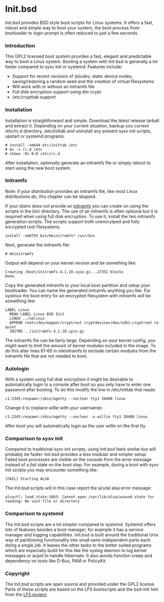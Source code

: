 # Init.bsd
Init.bsd provides BSD style boot scripts for Linux systems. It offers a fast, robust and simple way to boot your system, the boot process from bootloader to login prompt is often reduced to just a few seconds.

### Introduction
This GPL2 licensed boot system provides a fast, elegant and predictable way to boot a Linux system. Booting a system with Init.bsd is generally a lot faster compared to sysv init or systemd. Features include:
* Support for recent versions of (e)udev, static device nodes, saving/restoring a random seed and the creation of virtual filesystems
* Will work with or without an initramfs file 
* Full disk encryption support using dm-crypt
* /etc/crypttab support

### Installation
Installation is straightforward and simple. Download the latest release tarball and extract it. Depending on your current situation, backup you current /etc/rc.d directory, /etc/inittab and uninstall any present sysv init scripts, upstart or systemd programs.

    # install -vm644 etc/inittab /etc 
    # mv -v rc.d /etc
    # chown -Rv 0:0 /etc/rc.d

After installation, optionally generate an initramfs file or simply reboot to start using the new boot system.

### Initramfs
Note: if your distribution provides an initramfs file, like most Linux distributions do, this chapter can be skipped.

If your distro does not provide an [initramfs](https://en.wikipedia.org/wiki/Initramfs) you can create on using the scripts in the bin/ directory. The use of an initramfs is often optional but it is required when using full disk encryption. To use it, install the two initramfs generation scripts. The scripts support both unencrytped and fully encrypted root filesystems.

    install -vm0755 bin/mkinitramfs* /usr/bin

Next, generate the initramfs file:

    # mkinitramfs
Output will depend on your kernel version and be something like:

    Creating /boot/initramfs-4.1.10.cpio.gz...27351 blocks
    Done.

Copy the generated initramfs to your local boot partition and setup your bootloader. You can name the generated initramfs anything you like. For syslinux the boot entry for an encrypted filesystem with initramfs will be something like:

    LABEL Linux
      MENU LABEL Linux BSD Init
      LINUX ../vmlinuz
      APPEND root=/dev/mapper/cryptroot cryptdevice=/dev/sdb1:cryptroot ro quiet
      INITRD ../initramfs-4.1.10.cpio.gz

The initramfs file can be fairly large. Depending on your kernel config, you might want to limit the amount of kernel modules included in the image. To do this alter lines 61-65 in mkinitramfs to exclude certain modules from the initramfs file that are not needed to boot.

### Autologin
With a system using full disk encryption it might be desirable to automatically login to a console after boot so you only have to enter one password after booting. To do this modify the line in /etc/inittab that reads:

    c1:2345:respawn:/sbin/agetty --noclear tty1 38400 linux

Change it to (replace *willie* with your username):

    c1:2345:respawn:/sbin/agetty --noclear -a willie tty1 38400 linux

After boot you will automatically login as the user *willie* on the first tty.

### Comparison to sysv init
Compared to traditional sysv init scripts, using Init.bsd feels similar but will probably be faster. Init.bsd provides a less modular and simpler setup. Failed boot processes are visible on the console from the error message instead of a *fail* state on the boot step. For example, during a boot with sysv init scripts you may encounter something like:

    [FAIL] Starting ALSA

The Init.bsd scripts will in this case report the acutal alsa error message:

    alsactl: load_state:1683: Cannot open /var/lib/alsa/asound.state for reading: No such file or directory

### Comparison to systemd
The Init.bsd scripts are a lot simpler compared to systemd. Systemd offers lots of features besides a boot manager, for example it has a service manager and logging capabilities. Init.bsd is built around the traditional Unix way of partitioning functionality into small semi-independent parts each doing a single job. It leaves the other tasks to the better suited programs which are especially build for this like the syslog daemon to log kernel messages or acpid to handle hibernate. It also avoids function creep and dependency on tools like D-Bus, PAM or PolicyKit.

### Copyright
The Init.bsd scripts are open source and provided under the GPL2 license. Parts of these scripts are based on the LFS bootscripts and the bsd-init hint from the [LFS project](http://www.linuxfromscratch.org). 

